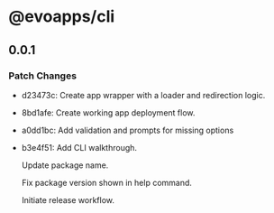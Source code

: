 # @evoapps/cli

## 0.0.1

### Patch Changes

- d23473c: Create app wrapper with a loader and redirection logic.
- 8bd1afe: Create working app deployment flow.
- a0dd1bc: Add validation and prompts for missing options
- b3e4f51: Add CLI walkthrough.

  Update package name.

  Fix package version shown in help command.

  Initiate release workflow.
